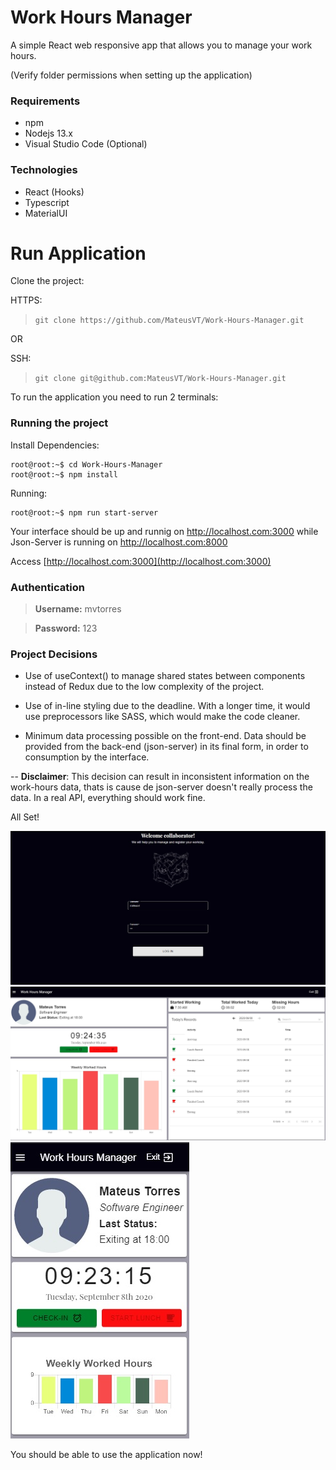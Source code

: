 # Work Hours Manager

A simple React web responsive app that allows you to manage your work hours.

>

(Verify folder permissions when setting up the application)

>

### Requirements

- npm
- Nodejs 13.x
- Visual Studio Code (Optional)

### Technologies

- React (Hooks)
- Typescript
- MaterialUI

# Run Application

Clone the project:

HTTPS:

> `git clone https://github.com/MateusVT/Work-Hours-Manager.git`

OR

SSH:

> `git clone git@github.com:MateusVT/Work-Hours-Manager.git`

To run the application you need to run 2 terminals:

### Running the project

Install Dependencies:

```console
root@root:~$ cd Work-Hours-Manager
root@root:~$ npm install
```

Running:

```console
root@root:~$ npm run start-server
```

Your interface should be up and runnig on http://localhost.com:3000 while Json-Server is running on http://localhost.com:8000

Access [http://localhost.com:3000](http://localhost.com:3000)

### Authentication

> **Username:** mvtorres

> **Password:** 123

### Project Decisions
- Use of useContext() to manage shared states between components instead of Redux due to the low complexity of the project.

- Use of in-line styling due to the deadline. With a longer time, it would use preprocessors like SASS, which would make the code cleaner.

- Minimum data processing possible on the front-end. Data should be provided from the back-end (json-server) in its final form, in order to consumption by the interface.

-- **Disclaimer**: This decision can result in inconsistent information on the work-hours data, thats is cause de json-server doesn't really process the data. In a real API, everything should work fine.


All Set!

![alt tag](https://github.com/MateusVT/Work-Hours-Manager/blob/master/public/imgs/login.jpg)
![alt tag](https://github.com/MateusVT/Work-Hours-Manager/blob/master/public/imgs/home.jpg)
![alt tag](https://github.com/MateusVT/Work-Hours-Manager/blob/master/public/imgs/home-mobile.jpg)

You should be able to use the application now!
